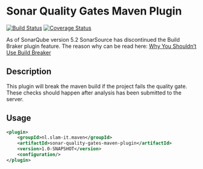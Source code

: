 # Sonar Quality Gates Maven Plugin

[![Build Status](https://travis-ci.org/slam-it/sonar-quality-gates-maven-plugin.svg?branch=master)](https://travis-ci.org/slam-it/sonar-quality-gates-maven-plugin) [![Coverage Status](https://coveralls.io/repos/github/slam-it/sonar-quality-gates-maven-plugin/badge.svg?branch=master)](https://coveralls.io/github/slam-it/sonar-quality-gates-maven-plugin?branch=master)

As of SonarQube version 5.2 SonarSource has discontinued the Build Braker plugin feature. The reason why can be read here: [Why You Shouldn’t Use Build Breaker](http://www.sonarqube.org/why-you-shouldnt-use-build-breaker/)

## Description

This plugin will break the maven build if the project fails the quality gate. These checks should happen after analysis has been submitted to the server.

## Usage

```xml
<plugin>
    <groupId>nl.slam-it.maven</groupId>
    <artifactId>sonar-quality-gates-maven-plugin</artifactId>
    <version>1.0-SNAPSHOT</version>
    <configuration/>
</plugin>
```
